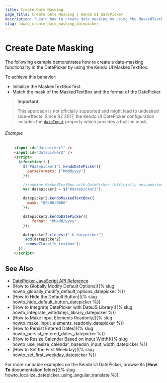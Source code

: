 ```yaml
---
title: Create Date Masking
page_title: Create Date Masking | Kendo UI DatePicker
description: "Learn how to create date masking by using the MaskedTextBox in Kendo UI DatePicker."
slug: howto_create_date_masking_datepicker
---
```


# Create Date Masking

The following example demonstrates how to create a date-masking functionality in the DatePicker by using the Kendo UI MaskedTextBox.

To achieve this behavior:
* Initialize the MaskedTextBox first.
* Match the mask of the MaskedTextBox and the format of the DatePicker.

> **Important**
>
> This approach is not officially supported and might lead to undesired side-effects. Since R2 2017, the Kendo UI DatePicker configuration includes the [`dateInput`](/api/javascript/ui/datepicker/configuration/dateinput) property which provides a built-in mask. 

###### Example

```html
    <input id="datepicker1" />
    <input id="datepicker2" />
    <script>
      $(function() {
        $("#datepicker1").kendoDatePicker({
          parseFormats: ["MMddyyyy"]
        });

        //combine MaskedTextBox with DatePicker (officially unsupported)
        var datepicker2 = $("#datepicker2");

        datepicker2.kendoMaskedTextBox({
          mask: "00/00/0000"
        });

        datepicker2.kendoDatePicker({
            format: "MM/dd/yyyy"
        });

        datepicker2.closest(".k-datepicker")
        .add(datepicker2)
        .removeClass("k-textbox");
      });
    </script>
```

## See Also

* [DatePicker JavaScript API Reference](/api/javascript/ui/datepicker)
* [How to Globally Modify Default Options]({% slug howto_globally_modify_default_options_datepicker %})
* [How to Hide the Default Button]({% slug howto_hide_default_button_datepicker %})
* [How to Integrate DatePicker with DateJS Library]({% slug howto_integrate_withdatejs_library_datepicker %})
* [How to Make Input Elements Readonly]({% slug howto_make_input_elements_readonly_datepicker %})
* [How to Persist Entered Dates]({% slug howto_persist_entered_dates_datepicker %})
* [How to Resize Calendar Based on Input Width]({% slug howto_use_resize_calendar_basedon_input_width_datepicker %})
* [How to Set the First Weekday]({% slug howto_set_first_weekday_datepicker %})

For more runnable examples on the Kendo UI DatePicker, browse its [**How To** documentation folder]({% slug howto_localize_datepicker_using_angular_translate %}).
